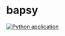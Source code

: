 # bapsy
[![Python application](https://github.com/bapsy11-12/bapsy/actions/workflows/python-app.yml/badge.svg)](https://github.com/bapsy11-12/bapsy/actions/workflows/python-app.yml)
